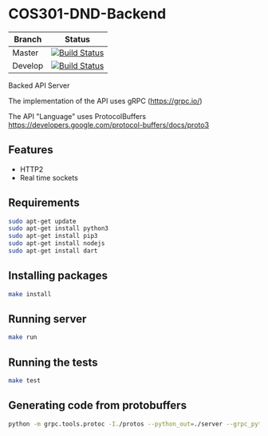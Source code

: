 # COS301-DND-Backend

| Branch  |                                                                               Status                                                                               |
| ------- | :----------------------------------------------------------------------------------------------------------------------------------------------------------------: |
| Master  | [![Build Status](https://travis-ci.org/COS301-OptimizePrime/COS301_DND_Backend.svg?branch=master)](https://travis-ci.org/COS301-OptimizePrime/COS301_DND_Backend)  |
| Develop | [![Build Status](https://travis-ci.org/COS301-OptimizePrime/COS301_DND_Backend.svg?branch=develop)](https://travis-ci.org/COS301-OptimizePrime/COS301_DND_Backend) |

Backed API Server

The implementation of the API uses gRPC (https://grpc.io/)

The API "Language" uses ProtocolBuffers
https://developers.google.com/protocol-buffers/docs/proto3

## Features

- HTTP2
- Real time sockets


## Requirements

```bash
sudo apt-get update
sudo apt-get install python3
sudo apt-get install pip3
sudo apt-get install nodejs
sudo apt-get install dart
```

## Installing packages

```bash
make install
```

## Running server

```bash
make run
```

## Running the tests

```bash
make test
```

## Generating code from protobuffers

```bash
python -m grpc.tools.protoc -I./protos --python_out=./server --grpc_python_out=./server ./protos/server.proto
```
